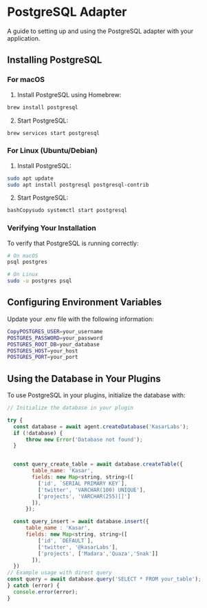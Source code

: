 # PostgreSQL Adapter

A guide to setting up and using the PostgreSQL adapter with your application.

## Installing PostgreSQL

### For macOS

1. Install PostgreSQL using Homebrew:

```bash
brew install postgresql
```

2. Start PostgreSQL:

```bash
brew services start postgresql
```

### For Linux (Ubuntu/Debian)

1. Install PostgreSQL:

```bash
sudo apt update
sudo apt install postgresql postgresql-contrib
```

2. Start PostgreSQL:

```bash
bashCopysudo systemctl start postgresql
```

### Verifying Your Installation

To verify that PostgreSQL is running correctly:

```bash
# On macOS
psql postgres

# On Linux
sudo -u postgres psql
```

## Configuring Environment Variables

Update your .env file with the following information:

```bash
CopyPOSTGRES_USER=your_username
POSTGRES_PASSWORD=your_password
POSTGRES_ROOT_DB=your_database
POSTGRES_HOST=your_host
POSTGRES_PORT=your_port
```

## Using the Database in Your Plugins

To use PostgreSQL in your plugins, initialize the database with:

```js
// Initialize the database in your plugin

try {
  const database = await agent.createDatabase('KasarLabs');
  if (!database) {
      throw new Error('Database not found');
  }


  const query_create_table = await database.createTable({
        table_name: 'Kasar',
        fields: new Map<string, string>([
          ['id', `SERIAL PRIMARY KEY`],
          ['twitter', 'VARCHAR(100) UNIQUE'],
          ['projects', 'VARCHAR(255)[]']
        ]),
      });

  const query_insert = await database.insert({
      table_name : 'Kasar',
      fields: new Map<string, string>([
          ['id', `DEFAULT`],
          ['twitter', '@kasarLabs'],
          ['projects', ['Madara','Quaza','Snak']]
        ]),
  })
// Example usage with direct query
const query = await database.query('SELECT * FROM your_table');
} catch (error) {
  console.error(error);
}
```

